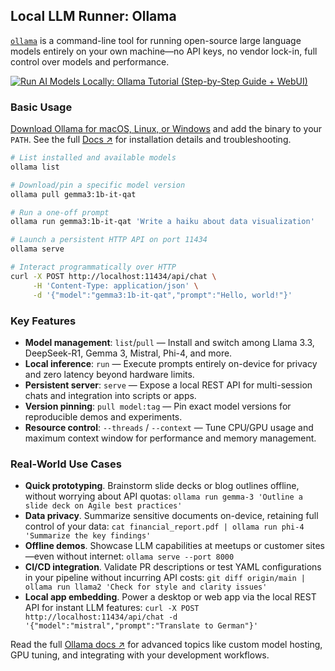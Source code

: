 ## Local LLM Runner: Ollama

[`ollama`](https://github.com/ollama/ollama) is a command-line tool for running open-source large language models entirely on your own machine—no API keys, no vendor lock-in, full control over models and performance.

[![Run AI Models Locally: Ollama Tutorial (Step-by-Step Guide + WebUI)](https://i.ytimg.com/vi_webp/Lb5D892-2HY/sddefault.webp)](https://youtu.be/Lb5D892-2HY)

### Basic Usage

[Download Ollama for macOS, Linux, or Windows](https://ollama.com/) and add the binary to your `PATH`. See the full [Docs ↗](https://ollama.com/docs) for installation details and troubleshooting.

```bash
# List installed and available models
ollama list

# Download/pin a specific model version
ollama pull gemma3:1b-it-qat

# Run a one-off prompt
ollama run gemma3:1b-it-qat 'Write a haiku about data visualization'

# Launch a persistent HTTP API on port 11434
ollama serve

# Interact programmatically over HTTP
curl -X POST http://localhost:11434/api/chat \
     -H 'Content-Type: application/json' \
     -d '{"model":"gemma3:1b-it-qat","prompt":"Hello, world!"}'
```

### Key Features

- **Model management**: `list`/`pull` — Install and switch among Llama 3.3, DeepSeek-R1, Gemma 3, Mistral, Phi-4, and more.
- **Local inference**: `run` — Execute prompts entirely on-device for privacy and zero latency beyond hardware limits.
- **Persistent server**: `serve` — Expose a local REST API for multi-session chats and integration into scripts or apps.
- **Version pinning**: `pull model:tag` — Pin exact model versions for reproducible demos and experiments.
- **Resource control**: `--threads` / `--context` — Tune CPU/GPU usage and maximum context window for performance and memory management.

### Real-World Use Cases

- **Quick prototyping**. Brainstorm slide decks or blog outlines offline, without worrying about API quotas: `ollama run gemma-3 'Outline a slide deck on Agile best practices'`
- **Data privacy**. Summarize sensitive documents on-device, retaining full control of your data: `cat financial_report.pdf | ollama run phi-4 'Summarize the key findings'`
- **Offline demos**. Showcase LLM capabilities at meetups or customer sites—even without internet: `ollama serve --port 8000`
- **CI/CD integration**. Validate PR descriptions or test YAML configurations in your pipeline without incurring API costs: `git diff origin/main | ollama run llama2 'Check for style and clarity issues'`
- **Local app embedding**. Power a desktop or web app via the local REST API for instant LLM features: `curl -X POST http://localhost:11434/api/chat -d '{"model":"mistral","prompt":"Translate to German"}'`

Read the full [Ollama docs ↗](https://ollama.com/docs) for advanced topics like custom model hosting, GPU tuning, and integrating with your development workflows.
